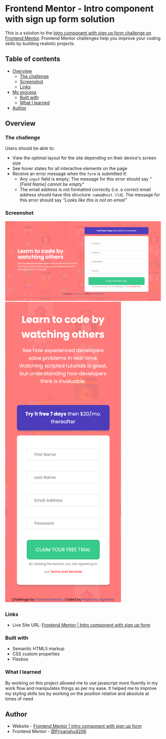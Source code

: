 # Frontend Mentor - Intro component with sign up form solution

This is a solution to the [Intro component with sign up form challenge on Frontend Mentor](https://www.frontendmentor.io/challenges/intro-component-with-signup-form-5cf91bd49edda32581d28fd1). Frontend Mentor challenges help you improve your coding skills by building realistic projects. 

## Table of contents

- [Overview](#overview)
  - [The challenge](#the-challenge)
  - [Screenshot](#screenshot)
  - [Links](#links)
- [My process](#my-process)
  - [Built with](#built-with)
  - [What I learned](#what-i-learned)
- [Author](#author)

## Overview

### The challenge

Users should be able to:

- View the optimal layout for the site depending on their device's screen size
- See hover states for all interactive elements on the page
- Receive an error message when the `form` is submitted if:
  - Any `input` field is empty. The message for this error should say *"[Field Name] cannot be empty"*
  - The email address is not formatted correctly (i.e. a correct email address should have this structure: `name@host.tld`). The message for this error should say *"Looks like this is not an email"*

### Screenshot

![Screenshot for Desktop View](/Desktop_view.png)
![Screenshot for Mobile View](/Mobile_view.png)

### Links

- Live Site URL: [Frontend Mentor | Intro component with sign up form]()

### Built with

- Semantic HTML5 markup
- CSS custom properties
- Flexbox

### What I learned

By working on this project allowed me to use javascript more fluently in my work flow and manipulates things as per my ease.
It helped me to improve my styling skills too by working on the position relative and absolute at times of need

## Author

- Website - [Frontend Mentor | Intro component with sign up form]()
- Frontend Mentor - [@Priyanshu4206](https://www.frontendmentor.io/profile/Priyanshu4206)